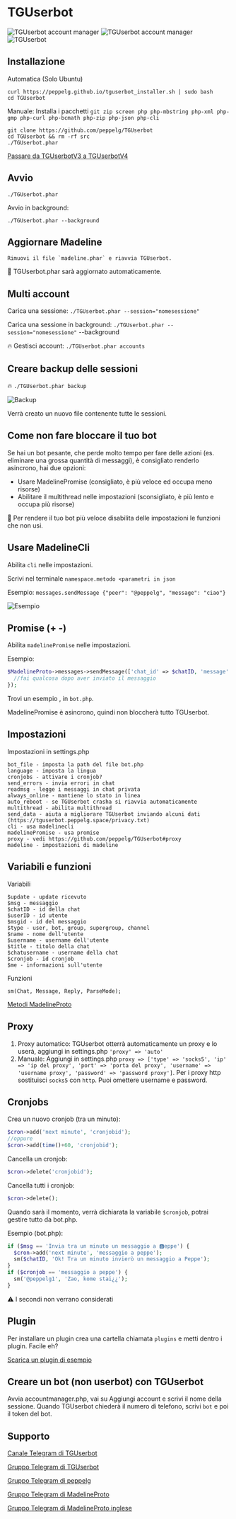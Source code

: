 # TGUserbot
![TGUserbot account manager](https://i.imgur.com/B6TUHyv.png)
![TGUserbot account manager](https://i.imgur.com/USK2Epe.png)
![TGUserbot](https://i.imgur.com/LKit3Ce.png)

Installazione
--------------
Automatica (Solo Ubuntu)

	curl https://peppelg.github.io/tguserbot_installer.sh | sudo bash
	cd TGUserbot

Manuale:
Installa i pacchetti `git zip screen php php-mbstring php-xml php-gmp php-curl php-bcmath php-zip php-json php-cli`

	git clone https://github.com/peppelg/TGUserbot
	cd TGUserbot && rm -rf src
	./TGUserbot.phar
	
[Passare da TGUserbotV3 a TGUserbotV4](https://t.me/TGUserbotChannel/13)

Avvio
-----
	./TGUserbot.phar
Avvio in background:

	./TGUserbot.phar --background

Aggiornare Madeline
------------------
	Rimuovi il file `madeline.phar` e riavvia TGUserbot.
	
🌟 TGUserbot.phar sarà aggiornato automaticamente.


Multi account
-------------
Carica una sessione: `./TGUserbot.phar --session="nomesessione"`

Carica una sessione in background: `./TGUserbot.phar --session="nomesessione"` --background

🔥 Gestisci account: `./TGUserbot.phar accounts`

Creare backup delle sessioni
----------------------------
🔥 `./TGUserbot.phar backup`

![Backup](https://i.imgur.com/8js8yQT.png)

Verrà creato un nuovo file contenente tutte le sessioni.

Come non fare bloccare il tuo bot
----------------------------------
Se hai un bot pesante, che perde molto tempo per fare delle azioni (es. eliminare una grossa quantità di messaggi), è consigliato renderlo asincrono, hai due opzioni:
- Usare MadelinePromise (consigliato, è più veloce ed occupa meno risorse)
- Abilitare il multithread nelle impostazioni (sconsigliato, è più lento e occupa più risorse)

🌟 Per rendere il tuo bot più veloce disabilita delle impostazioni le funzioni che non usi.

Usare MadelineCli
------------------
Abilita `cli` nelle impostazioni.

Scrivi nel terminale `namespace.metodo <parametri in json`

Esempio: `messages.sendMessage {"peer": "@peppelg", "message": "ciao"}`

![Esempio](https://i.imgur.com/JppLzJk.png)

Promise (+ -)
--------------
Abilita `madelinePromise` nelle impostazioni.

Esempio:

```php
$MadelineProto->messages->sendMessage(['chat_id' => $chatID, 'message' => 'Messaggio'], function($response) use($MadelineProto, $chatID) {
  //fai qualcosa dopo aver inviato il messaggio
});
```
Trovi un esempio , in `bot.php`.

MadelinePromise è asincrono, quindi non bloccherà tutto TGUserbot.


Impostazioni
---------------
Impostazioni in settings.php

	bot_file - imposta la path del file bot.php
	language - imposta la lingua
	cronjobs - attivare i cronjob?
	send_errors - invia errori in chat
	readmsg - legge i messaggi in chat privata
	always_online - mantiene lo stato in linea
	auto_reboot - se TGUserbot crasha si riavvia automaticamente
	multithread - abilita multithread
	send_data - aiuta a migliorare TGUserbot inviando alcuni dati (https://tguserbot.peppelg.space/privacy.txt)
	cli - usa madelinecli
	madelinePromise - usa promise
	proxy - vedi https://github.com/peppelg/TGUserbot#proxy
	madeline - impostazioni di madeline


Variabili e funzioni
--------------------
Variabili

	$update - update ricevuto
	$msg - messaggio
	$chatID - id della chat
	$userID - id utente
	$msgid - id del messaggio
	$type - user, bot, group, supergroup, channel
	$name - nome dell'utente
	$username - username dell'utente
	$title - titolo della chat
	$chatusername - username della chat
	$cronjob - id cronjob
	$me - informazioni sull'utente


Funzioni

	sm(Chat, Message, Reply, ParseMode);

[Metodi MadelineProto](https://docs.madelineproto.xyz/API_docs/methods/)

Proxy
------
1. Proxy automatico: TGUserbot otterrà automaticamente un proxy e lo userà, aggiungi in settings.php ```'proxy' => 'auto'```
2. Manuale: Aggiungi in settings.php ```proxy => ['type' => 'socks5', 'ip' => 'ip del proxy', 'port' => 'porta del proxy', 'username' => 'username proxy', 'password' => 'password proxy']```. Per i proxy http sostituisci `socks5` con `http`. Puoi omettere username e password.

Cronjobs
---------
Crea un nuovo cronjob (tra un minuto):

```php
$cron->add('next minute', 'cronjobid');
//oppure
$cron->add(time()+60, 'cronjobid');
```

Cancella un cronjob:

```php
$cron->delete('cronjobid');
```

Cancella tutti i cronjob:

```php
$cron->delete();
```

Quando sarà il momento, verrà dichiarata la variabile `$cronjob`, potrai gestire tutto da bot.php.

Esempio (bot.php):

```php
if ($msg == 'Invia tra un minuto un messaggio a 🅱️eppe') {
  $cron->add('next minute', 'messaggio a peppe');
  sm($chatID, 'Ok! Tra un minuto invierò un messaggio a Peppe');
}
if ($cronjob == 'messaggio a peppe') {
  sm('@peppelg1', 'Zao, kome stai¿¿');
}
```

⚠️ I secondi non verrano considerati

Plugin
-------
Per installare un plugin crea una cartella chiamata `plugins` e metti dentro i plugin. Facile eh?

[Scarica un plugin di esempio](https://peppelg.github.io/tguserbotPlugin_memoryusage.php)


Creare un bot (non userbot) con TGUserbot
------------------------------------------
Avvia accountmanager.php, vai su Aggiungi account e scrivi il nome della sessione. Quando TGUserbot chiederà il numero di telefono, scrivi `bot` e poi il token del bot.

Supporto
--------
[Canale Telegram di TGUserbot](https://t.me/TGUserbotChannel)

[Gruppo Telegram di TGUserbot](https://t.me/joinchat/HIyPnk3GQ7525LpP62yIWA)

[Gruppo Telegram di peppelg](https://t.me/joinchat/AAAAAEHRBNZBqxOlwtwBaQ)

[Gruppo Telegram di MadelineProto](https://t.me/pwrtelegramgroupita)

[Gruppo Telegram di MadelineProto inglese](https://t.me/joinchat/Bgrajz6K-aJKu0IpGsLpBg)
